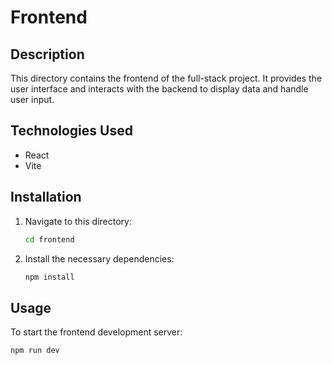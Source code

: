 # Frontend

## Description
This directory contains the frontend of the full-stack project. It provides the user interface and interacts with the backend to display data and handle user input.

## Technologies Used
- React
- Vite

## Installation
1. Navigate to this directory:
   ```bash
   cd frontend
   ```
2. Install the necessary dependencies:
   ```bash
   npm install
   ```

## Usage
To start the frontend development server:
```bash
npm run dev
```

